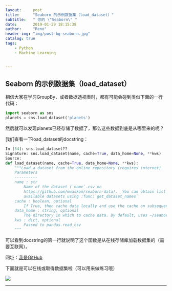 ```yaml
---
layout:     post
title:      "Seaborn 的示例数据集（load_dataset）"
subtitle:   " 你的 \"Seaborn\" "
date:       2019-01-29 18:15:38
author:     "Reno"
header-img: "img/post-bg-seaborn.jpg"
catalog: true
tags:
    - Python
    - Machine Learning


---
```


## Seaborn 的示例数据集（load_dataset）

相信大家在学习GroupBy，或者数据透视表时，都有可能会碰到类似下面的一行代码：

```python
import seaborn as sns
planets = sns.load_dataset('planets')
```

然后就可以发现planets已经存储了数据了，那么这些数据到底是从哪里来的呢？

我们查看一下load_dataset的docstring：

```python
In [54]: sns.load_dataset??
Signature: sns.load_dataset(name, cache=True, data_home=None, **kws)
Source:
def load_dataset(name, cache=True, data_home=None, **kws):
    """Load a dataset from the online repository (requires internet).
    Parameters
    ----------
    name : str
        Name of the dataset (`name`.csv on
        https://github.com/mwaskom/seaborn-data).  You can obtain list of
        available datasets using :func:`get_dataset_names`
    cache : boolean, optional
        If True, then cache data locally and use the cache on subsequent calls
    data_home : string, optional
        The directory in which to cache data. By default, uses ~/seaborn-data/
    kws : dict, optional
        Passed to pandas.read_csv
    """

```

可以看到docstring的第一行就说明了这个函数是从在线存储库加载数据集的（需要互联网）。

网址：[我是GitHub](https://github.com/mwaskom/seaborn-data)

下面就是可以在线或取得数据集啦（可以用来做练习哦）

![](https://img-blog.csdn.net/20180908133204729?watermark/2/text/aHR0cHM6Ly9ibG9nLmNzZG4ubmV0L3dlaXhpbl80MTU3MTQ5Mw==/font/5a6L5L2T/fontsize/400/fill/I0JBQkFCMA==/dissolve/70)



---

